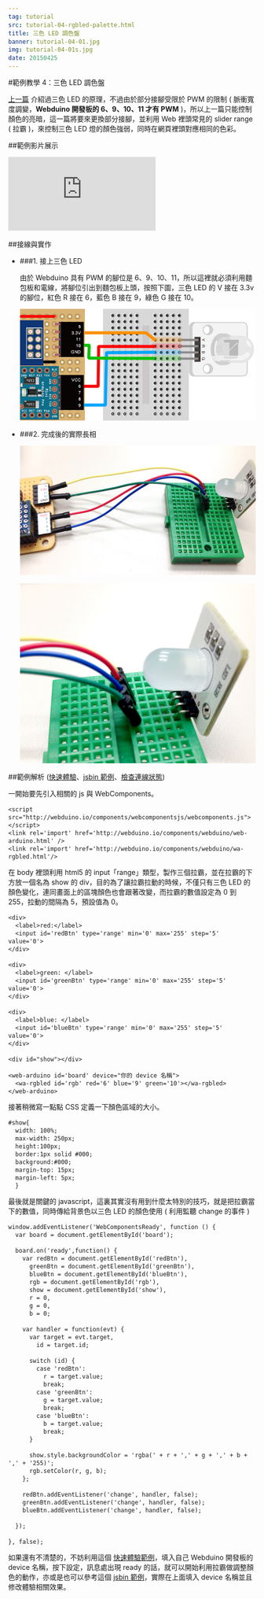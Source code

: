 ```yaml
---
tag: tutorial
src: tutorial-04-rgbled-palette.html
title: 三色 LED 調色盤
banner: tutorial-04-01.jpg
img: tutorial-04-01s.jpg
date: 20150425
---
```


<!-- @@master  = ../../_layout.html-->

<!-- @@block  =  meta-->

<title>範例教學 4：三色 LED 調色盤 :::: Webduino = Web × Arduino</title>

<meta name="description" content="這一篇 Webduino 的範例，將要來更換部分接腳，並利用 Web 裡頭常見的 slider range ( 拉霸 )，來控制三色 LED 燈的顏色強弱，同時在網頁裡頭對應相同的色彩。">
<meta itemprop="description" content="這一篇 Webduino 的範例，將要來更換部分接腳，並利用 Web 裡頭常見的 slider range ( 拉霸 )，來控制三色 LED 燈的顏色強弱，同時在網頁裡頭對應相同的色彩。">
<meta property="og:description" content="這一篇 Webduino 的範例，將要來更換部分接腳，並利用 Web 裡頭常見的 slider range ( 拉霸 )，來控制三色 LED 燈的顏色強弱，同時在網頁裡頭對應相同的色彩。">


<meta property="og:title" content="範例教學 4：三色 LED 調色盤" >
<meta property="og:url" content="http://webduino.io/tutorials/tutorial-04-rgbled-palette.html">

<meta property="og:image" content="http://webduino.io/img/tutorials/tutorial-04-01s.jpg">
<meta itemprop="image" content="http://webduino.io/img/tutorials/tutorial-04-01s.jpg">

<!-- @@close-->



<!-- @@block  =  tutorials-->
#範例教學 4：三色 LED 調色盤

[上一篇](tutorial-03-rgbled.html) 介紹過三色 LED 的原理，不過由於部分接腳受限於 PWM 的限制 ( 脈衝寬度調變，**Webduino 開發板的 6、9、10、11 才有 PWM** )，所以上一篇只能控制顏色的亮暗，這一篇將要來更換部分接腳，並利用 Web 裡頭常見的 slider range ( 拉霸 )，來控制三色 LED 燈的顏色強弱，同時在網頁裡頭對應相同的色彩。

##範例影片展示

<iframe class="youtube" src="https://www.youtube.com/embed/QdzMDe0hIpQ" frameborder="0" allowfullscreen></iframe>

##接線與實作

- ###1. 接上三色 LED

	由於 Webduino 具有 PWM 的腳位是 6、9、10、11，所以這裡就必須利用麵包板和電線，將腳位引出到麵包板上頭，按照下圖，三色 LED 的 V 接在 3.3v 的腳位，紅色 R 接在 6，藍色 B 接在 9，綠色 G 接在 10。

	![](../img/tutorials/tutorial-04-02.jpg)

- ###2. 完成後的實際長相

	![](../img/tutorials/tutorial-04-03.jpg)

	![](../img/tutorials/tutorial-04-04.jpg)

##範例解析 ([快速體驗](http://webduinoio.github.io/samples/content/rgbled-palette/index.html)、[jsbin 範例](http://jsbin.com/dasufu/5/edit?html,css,js,output)、[檢查連線狀態](http://webduino.io/device.html))

一開始要先引入相關的 js 與 WebComponents。

	<script src="http://webduino.io/components/webcomponentsjs/webcomponents.js"></script>
	<link rel='import' href='http://webduino.io/components/webduino/web-arduino.html' />
	<link rel='import' href='http://webduino.io/components/webduino/wa-rgbled.html'/>

在 body 裡頭利用 html5 的 input「range」類型，製作三個拉霸，並在拉霸的下方放一個名為 show 的 div，目的為了讓拉霸拉動的時候，不僅只有三色 LED 的顏色變化，連同畫面上的區塊顏色也會跟著改變，而拉霸的數值設定為 0 到 255，拉動的間隔為 5，預設值為 0。

	<div>
	  <label>red:</label>
	  <input id='redBtn' type='range' min='0' max='255' step='5' value='0'>
	</div>

	<div>
	  <label>green: </label>
	  <input id='greenBtn' type='range' min='0' max='255' step='5' value='0'>
	</div>

	<div>
	  <label>blue: </label>
	  <input id='blueBtn' type='range' min='0' max='255' step='5' value='0'>
	</div>

	<div id="show"></div>

	<web-arduino id='board' device="你的 device 名稱">
	  <wa-rgbled id='rgb' red='6' blue='9' green='10'></wa-rgbled>
	</web-arduino>

接著稍微寫一點點 CSS 定義一下顏色區域的大小。

	#show{
	  width: 100%;
	  max-width: 250px;
	  height:100px;
	  border:1px solid #000;
	  background:#000;
	  margin-top: 15px;
	  margin-left: 5px;
	  }

最後就是關鍵的 javascript，這裏其實沒有用到什麼太特別的技巧，就是把拉霸當下的數值，同時傳給背景色以三色 LED 的顏色使用 ( 利用監聽 change 的事件 )

	window.addEventListener('WebComponentsReady', function () {
	  var board = document.getElementById('board');

	  board.on('ready',function() {
	    var redBtn = document.getElementById('redBtn'),
	      greenBtn = document.getElementById('greenBtn'),
	      blueBtn = document.getElementById('blueBtn'),
	      rgb = document.getElementById('rgb'),
	      show = document.getElementById('show'),
	      r = 0,
	      g = 0,
	      b = 0;

	    var handler = function(evt) {
	      var target = evt.target,
	        id = target.id;

	      switch (id) {
	        case 'redBtn':
	          r = target.value;
	          break;
	        case 'greenBtn':
	          g = target.value;
	          break;
	        case 'blueBtn':
	          b = target.value;
	          break;
	      }

	      show.style.backgroundColor = 'rgba(' + r + ',' + g + ',' + b + ',' + '255)';
	      rgb.setColor(r, g, b);
	    };

	    redBtn.addEventListener('change', handler, false);
	    greenBtn.addEventListener('change', handler, false);
	    blueBtn.addEventListener('change', handler, false);

	  });

	}, false);

如果還有不清楚的，不妨利用這個 [快速體驗範例](http://webduinoio.github.io/samples/content/rgbled-palette/index.html)，填入自己 Webduino 開發板的 device 名稱，按下設定，訊息處出現 ready 的話，就可以開始利用拉霸做調整顏色的動作，亦或是也可以參考這個 [jsbin 範例](http://jsbin.com/dasufu/5/edit?html,css,js,output)，實際在上面填入 device 名稱並且修改體驗相關效果。


<!-- @@close-->